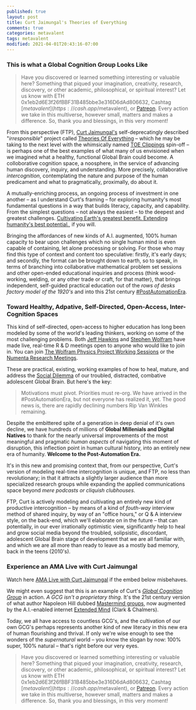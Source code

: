 ```yaml
---
published: true
layout: post
title: Curt Jaimungal's Theories of Everything
comments: true
categories: metavalent
tags: metavalent
modified: 2021-04-01T20:43:16-07:00
---
```


### This is what a Global Cognition Group Looks Like

> Have you discovered or learned something interesting or valuable here? Something that piqued your imagination, creativity, research, discovery, or other academic, philosophical, or spiritual interest? Let us know with ETH 0x1eb2d6E3f26fBBF31B485bbe3e316D6dAd806632, Cashtag [$metavalent](https://cash.app/$metavalent), or [Patreon](https://patreon.com/metavalent). Every action we take in this multiverse, however small, matters and makes a difference. So, thank you and blessings, in this very moment!

From this perspective (FTP), [Curt Jaimungal's](https://www.patreon.com/curtjaimungal) self-deprecatingly described "_irresponsible_" project called [Theories Of Everything](https://www.youtube.com/c/TheoriesofEverything/featured) &ndash; which he may be taking to the next level with the whimsically named [TOE Clippings](https://www.youtube.com/channel/UCdITf9DoFmndXy7nXWIoa7g/featured) spin-off &ndash; is perhaps one of the best examples of what many of us envisioned when we imagined what a healthy, functional Global Brain could become. A colloborative cognition space, a noosphere, in the service of advancing human discovery, inquiry, and understanding. More precisely, collaborative _intercognition_, contemplating the nature and purpose of the human predicament and what to pragmatically, proximally, do about it.

A mutually-enriching process, an ongoing process of investment in one another &ndash; as I understand Curt's framing &ndash; for exploring humanity's most fundamental questions in a way that builds literacy, capacity, and capability. From the simplest questions &ndash; not always the easiest &ndash; to the deepest and greatest challenges. [Cultivating Earth's greatest benefit. Extending humanity's best potential.](https://GlobalCognitionGroup.com), if you will.

Bringing the affordances of new kinds of A.I. augmented, 100% human capacity to bear upon challenges which no single human mind is even capable of containing, let alone processing or solving. For those who may find this type of context and content too speculative: firstly, it's early days; and secondly, the format can be brought down to earth, so to speak, in terms of branching into collaborative mathematical problem set sessions and other open-ended educational inquiries and process (think wood-working, welding, or any other trade or craft, for that matter), that brings independent, self-guided practical education out of the _rows of desks factory model of the 1920's_ and into this 21st century [#PostAutomationEra](https://twitter.com/search?q=%23PostAutomationEra&src=typed_query).

### Toward Healthy, Adpative, Self-Directed, Open-Access, Inter-Cognition Spaces

This kind of self-directed, open-access to higher education has long been modeled by some of the world's leading thinkers, working on some of the most challenging problems. Both [Jeff Hawkins]() and [Stephen Wolfram](https://www.facebook.com/wolframresearch/) have made live, real-time R & D meetings open to anyone who would like to join in. You can join [The Wolfram Physics Project Working Sessions](https://www.wolframphysics.org/livestreams/) or the [Numenta Research Meetings](https://www.facebook.com/OfficialNumenta/).

These are practical, existing, working examples of how to heal, mature, and address the [Social Dilemma](https://TheSocialDilemma.com) of our troubled, distracted, combative adolescent Global Brain. But here's the key:

> Motivations must pivot. Priorities must re-org. We have arrived in the #PostAutomationEra, but not everyone has realized it, yet. The good news is, there are rapidly declining numbers Rip Van Winkles remaining.

Despite the embittered spite of a generation in deep denial of it's own decline, we have hundreds of millions of **Global Millenials and Digital Natives** to thank for the nearly universal improvements of the most meaningful and pragmatic _human aspects_ of navigating this moment of disruption, this inflection point in human cultural history, into an entirely new era of humanity. **Welcome to the Post-Automation Era.**

It's in this new and promising context that, from our perspective, Curt's version of modeling real-time intercognition is unique, and FTP, no less than revolutionary; in that it attracts a slightly larger audience than more specialized research groups while expanding the applied communications space beyond _mere podcasts or cliquish clubhouses_. 

FTP, Curt is actively modeling and cultivating an entirely new kind of productive intercognition &ndash; by means of a kind of _fouth-way_ interview method of shared inquiry, by way of an "office hours," or Q & A interview style, on the back-end, which we'll elaborate on in the future &ndash; that can potentially, in our ever irrationally optimistic view, significantly help to heal and grow social media beyond the troubled, solipsistic, discordant, adolescent Global Brain stage of development that we are all familiar with, and which we are all more than ready to leave as a mostly bad memory, back in the teens (2010's).

### Experience an AMA Live with Curt Jaimungal

Watch here [AMA Live with Curt Jaimungal](https://youtu.be/N45kAuaVJ6s) if the embed below misbehaves.

<div class="embed-container"><iframeloading="lazy" width="560" height="315" src="https://www.youtube.com/embed/N45kAuaVJ6s" title="YouTube video player" frameborder="0" allow="accelerometer; autoplay; clipboard-write; encrypted-media; gyroscope; picture-in-picture" allowfullscreen></iframe></div>

We might even suggest that this is an example of Curt's _[Global Cognition Group](https://GlobalCognitionGroup.com/)_ in action. _A GCG isn't a proprietary thing_. It's the 21st century version of what author Napoleon Hill dubbed [Mastermind groups](https://en.wikipedia.org/wiki/Mastermind_group), now augmented by the A.I.-enabled internet [Extended Mind](http://www.consc.net/papers/extended.html) (Clark & Chalmers).

Today, we all have access to countless GCG's, and the cultivation of our own GCG's perhaps represents another kind of new literacy in this new era of human flourishing and thrival. If only we're wise enough to see the wonders of the _supernatural_ world &ndash; you know the slogan by now: 100% super, 100% natural &ndash; that's right before our very eyes.


> Have you discovered or learned something interesting or valuable here? Something that piqued your imagination, creativity, research, discovery, or other academic, philosophical, or spiritual interest? Let us know with ETH 0x1eb2d6E3f26fBBF31B485bbe3e316D6dAd806632, Cashtag [$metavalent](https://cash.app/$metavalent), or [Patreon](https://patreon.com/metavalent). Every action we take in this multiverse, however small, matters and makes a difference. So, thank you and blessings, in this very moment!
